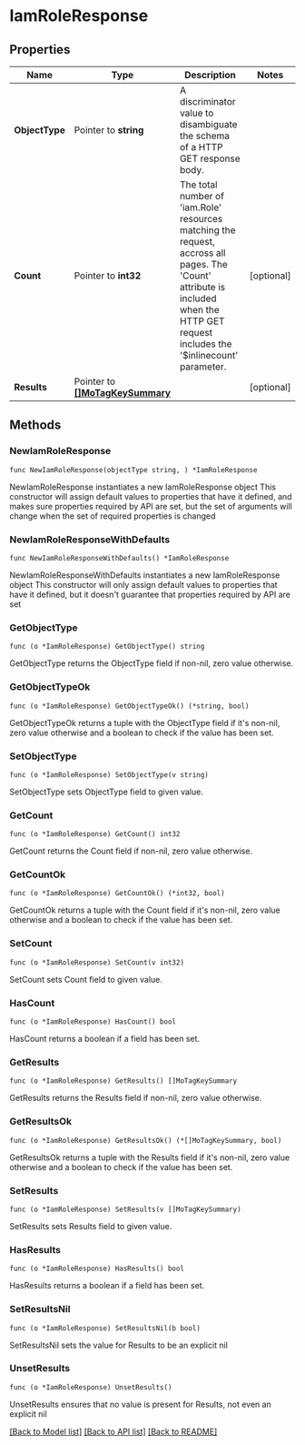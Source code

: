 # IamRoleResponse

## Properties

Name | Type | Description | Notes
------------ | ------------- | ------------- | -------------
**ObjectType** | Pointer to **string** | A discriminator value to disambiguate the schema of a HTTP GET response body. | 
**Count** | Pointer to **int32** | The total number of &#39;iam.Role&#39; resources matching the request, accross all pages. The &#39;Count&#39; attribute is included when the HTTP GET request includes the &#39;$inlinecount&#39; parameter. | [optional] 
**Results** | Pointer to [**[]MoTagKeySummary**](MoTagKeySummary.md) |  | [optional] 

## Methods

### NewIamRoleResponse

`func NewIamRoleResponse(objectType string, ) *IamRoleResponse`

NewIamRoleResponse instantiates a new IamRoleResponse object
This constructor will assign default values to properties that have it defined,
and makes sure properties required by API are set, but the set of arguments
will change when the set of required properties is changed

### NewIamRoleResponseWithDefaults

`func NewIamRoleResponseWithDefaults() *IamRoleResponse`

NewIamRoleResponseWithDefaults instantiates a new IamRoleResponse object
This constructor will only assign default values to properties that have it defined,
but it doesn't guarantee that properties required by API are set

### GetObjectType

`func (o *IamRoleResponse) GetObjectType() string`

GetObjectType returns the ObjectType field if non-nil, zero value otherwise.

### GetObjectTypeOk

`func (o *IamRoleResponse) GetObjectTypeOk() (*string, bool)`

GetObjectTypeOk returns a tuple with the ObjectType field if it's non-nil, zero value otherwise
and a boolean to check if the value has been set.

### SetObjectType

`func (o *IamRoleResponse) SetObjectType(v string)`

SetObjectType sets ObjectType field to given value.


### GetCount

`func (o *IamRoleResponse) GetCount() int32`

GetCount returns the Count field if non-nil, zero value otherwise.

### GetCountOk

`func (o *IamRoleResponse) GetCountOk() (*int32, bool)`

GetCountOk returns a tuple with the Count field if it's non-nil, zero value otherwise
and a boolean to check if the value has been set.

### SetCount

`func (o *IamRoleResponse) SetCount(v int32)`

SetCount sets Count field to given value.

### HasCount

`func (o *IamRoleResponse) HasCount() bool`

HasCount returns a boolean if a field has been set.

### GetResults

`func (o *IamRoleResponse) GetResults() []MoTagKeySummary`

GetResults returns the Results field if non-nil, zero value otherwise.

### GetResultsOk

`func (o *IamRoleResponse) GetResultsOk() (*[]MoTagKeySummary, bool)`

GetResultsOk returns a tuple with the Results field if it's non-nil, zero value otherwise
and a boolean to check if the value has been set.

### SetResults

`func (o *IamRoleResponse) SetResults(v []MoTagKeySummary)`

SetResults sets Results field to given value.

### HasResults

`func (o *IamRoleResponse) HasResults() bool`

HasResults returns a boolean if a field has been set.

### SetResultsNil

`func (o *IamRoleResponse) SetResultsNil(b bool)`

 SetResultsNil sets the value for Results to be an explicit nil

### UnsetResults
`func (o *IamRoleResponse) UnsetResults()`

UnsetResults ensures that no value is present for Results, not even an explicit nil

[[Back to Model list]](../README.md#documentation-for-models) [[Back to API list]](../README.md#documentation-for-api-endpoints) [[Back to README]](../README.md)


